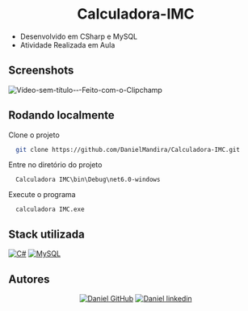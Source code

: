 <div align='center'>
  
# Calculadora-IMC

</div>

- Desenvolvido em CSharp e MySQL
- Atividade Realizada em Aula 

## Screenshots
![Vídeo-sem-título-‐-Feito-com-o-Clipchamp](https://github.com/DanielMandira/Calculadora-IMC/assets/105872910/4608d184-7d4a-48fb-a039-eba7ddcbf96c)




## Rodando localmente

Clone o projeto

```bash
  git clone https://github.com/DanielMandira/Calculadora-IMC.git
```

Entre no diretório do projeto
```
  Calculadora IMC\bin\Debug\net6.0-windows
```
Execute o programa
```
  calculadora IMC.exe
```

## Stack utilizada

[![C#](https://img.shields.io/badge/CSHARP-404040?style=for-the-badge&logo=csharp)]()
[![MySQL](https://img.shields.io/badge/MySQL-404040?style=for-the-badge&logo=MySQL)]()


## Autores
<div align='center'>
  
[![Daniel GitHub](https://img.shields.io/badge/Daniel%20Mandira-404040?style=for-the-badge&logo=github&logoColor=white)](https://github.com/DanielMandira)
[![Daniel linkedin](https://img.shields.io/badge/Daniel%20Mandira-0A66C2?style=for-the-badge&logo=linkedin&logoColor=white)](www.linkedin.com/in/daniel-augusto-mandira)

</div>
